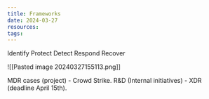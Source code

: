 ```yaml
---
title: Frameworks
date: 2024-03-27
resources: 
tags:
---
```


Identify
Protect
Detect
Respond
Recover

![[Pasted image 20240327155113.png]]

MDR cases (project) - Crowd Strike.
R&D (Internal initiatives) - XDR (deadline April 15th).